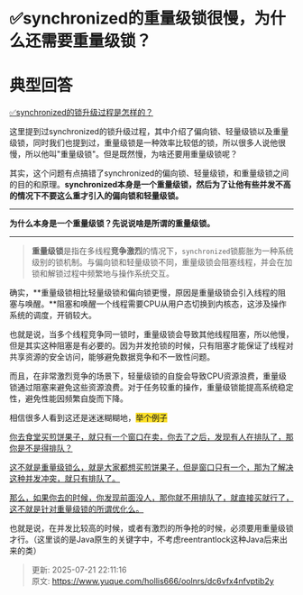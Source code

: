 # ✅synchronized的重量级锁很慢，为什么还需要重量级锁？

# 典型回答


[✅synchronized的锁升级过程是怎样的？](https://www.yuque.com/hollis666/oolnrs/cv5kt1)



这里提到过synchronized的锁升级过程，其中介绍了偏向锁、轻量级锁以及重量级锁，同时我们也提到过，重量级锁是一种效率比较低的锁，所以很多人说他很慢，所以他叫"重量级锁"。但是既然慢，为啥还要用重量级锁呢？



其实，这个问题有点搞错了synchronized的偏向锁、轻量级锁，和重量级锁之间的目的和原理。**synchronized本身是一个重量级锁，然后为了让他有些并发不高的情况下不要这么重才引入的偏向锁和轻量级锁。**

****

**为什么本身是一个重量级锁？先说说啥是所谓的重量级锁。**

****

> **重量级锁**是指在多线程**竞争激烈**的情况下，`synchronized`锁膨胀为一种系统级别的锁机制。与偏向锁和轻量级锁不同，重量级锁会阻塞线程，并会在加锁和解锁过程中频繁地与操作系统交互。
>



确实，**重量级锁相比轻量级锁和偏向锁更慢，原因是重量级锁会引入线程的阻塞与唤醒。**阻塞和唤醒一个线程需要CPU从用户态切换到内核态，这涉及操作系统的调度，开销较大。



也就是说，当多个线程竞争同一锁时，重量级锁会导致其他线程阻塞，所以他慢，但是其实这种阻塞是有必要的。因为并发抢锁的时候，只有阻塞才能保证了线程对共享资源的安全访问，能够避免数据竞争和不一致性问题。



而且，在非常激烈竞争的场景下，轻量级锁的自旋会导致CPU资源浪费，重量级锁通过阻塞来避免这些资源浪费。对于任务较重的操作，重量级锁能提高系统稳定性，避免性能因频繁自旋而下降。  



相信很多人看到这还是迷迷糊糊地，<font style="background-color:#FBDE28;">举个例子</font>

<font style="background-color:#FBDE28;"></font>

<u>你去食堂买煎饼果子，就只有一个窗口在卖，你去了之后，发现有人在排队了，那你是不是得排队？</u>

<u></u>

<u>这不就是重量级锁么，就是大家都想买煎饼果子，但是窗口只有一个，那为了解决这种并发冲突，就只有排队了。</u>

<u></u>

<u>那么，如果你去的时候，你发现前面没人，那你就不用排队了，就直接买就行了，这不就是针对重量级锁的所谓优化么。</u>



也就是说，在并发比较高的时候，或者有激烈的所争抢的时候，必须要用重量级锁才行。（这里谈的是Java原生的关键字中，不考虑reentrantlock这种Java后来出来的类）







> 更新: 2025-07-21 22:11:16  
> 原文: <https://www.yuque.com/hollis666/oolnrs/dc6vfx4nfvptib2y>